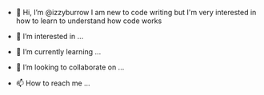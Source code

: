 - 👋 Hi, I’m @izzyburrow I am new to code writing but I'm very interested in how to learn to understand how code works

- 👀 I’m interested in ...
- 🌱 I’m currently learning ...
- 💞️ I’m looking to collaborate on ...
- 📫 How to reach me ...

<!---
izzyburrow/izzyburrow is a ✨ special ✨ repository because its `README.md` (this file) appears on your GitHub profile.
You can click the Preview nk to take a look at your changes.
--->

